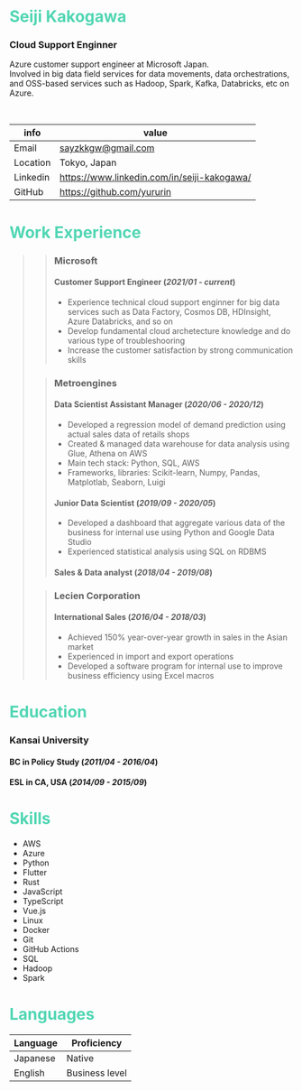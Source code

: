 # <span style="color: #51d6b3;"> Seiji Kakogawa </span>
### Cloud Support Enginner
Azure customer support engineer at Microsoft Japan. <br>
Involved in big data field services for data movements, data orchestrations, and OSS-based services such as Hadoop, Spark, Kafka, Databricks, etc on Azure.

<br>

|info|value|
-----|------------------|
|Email|sayzkkgw@gmail.com|
|Location|Tokyo, Japan|
|Linkedin|https://www.linkedin.com/in/seiji-kakogawa/|
|GitHub|https://github.com/yururin|

# <span style="color: #51d6b3;">Work Experience</span>
>>### Microsoft
>> #### Customer Support Engineer (*2021/01 - current*)
>>- Experience technical cloud support enginner for big data services such as Data Factory, Cosmos DB, HDInsight, Azure Databricks, and so on
>>- Develop fundamental cloud archetecture knowledge and do various type of troubleshooring
>>- Increase the customer satisfaction by strong communication skills
>
>>### Metroengines
>>#### Data Scientist Assistant Manager (*2020/06 - 2020/12*)
>>- Developed a regression model of demand prediction using actual sales data of retails shops
>>- Created & managed data warehouse for data analysis using Glue, Athena on AWS
>>- Main tech stack: Python, SQL, AWS
>>- Frameworks, libraries: Scikit-learn, Numpy, Pandas, Matplotlab, Seaborn, Luigi
>>
>>#### Junior Data Scientist (*2019/09 - 2020/05*)
>>- Developed a dashboard that aggregate various data of the business for internal use using Python and Google Data Studio
>>- Experienced statistical analysis using SQL on RDBMS
>>
>>#### Sales & Data analyst (*2018/04 - 2019/08*)
>
>>### Lecien Corporation
>>#### International Sales (*2016/04 - 2018/03*)
>>- Achieved 150% year-over-year growth in sales in the Asian market
>>- Experienced in import and export operations
>>- Developed a software program for internal use to improve business efficiency using Excel macros

# <span style="color: #51d6b3;">Education</span>
### Kansai University
#### BC in Policy Study (*2011/04 - 2016/04*)
#### ESL in CA, USA (*2014/09 - 2015/09*)

# <span style="color: #51d6b3;">Skills</span>

- AWS
- Azure
- Python
- Flutter
- Rust
- JavaScript
- TypeScript
- Vue.js
- Linux
- Docker
- Git
- GitHub Actions
- SQL
- Hadoop
- Spark

# <span style="color: #51d6b3;">Languages</span>

|Language|Proficiency|
|---------|-----------|
|Japanese|Native|
|English|Business level|
